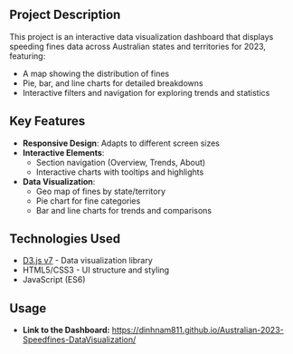 ## Project Description

This project is an interactive data visualization dashboard that displays speeding fines data across Australian states and territories for 2023, featuring:

- A map showing the distribution of fines
- Pie, bar, and line charts for detailed breakdowns
- Interactive filters and navigation for exploring trends and statistics

## Key Features

- **Responsive Design**: Adapts to different screen sizes
- **Interactive Elements**:
  - Section navigation (Overview, Trends, About)
  - Interactive charts with tooltips and highlights
- **Data Visualization**:
  - Geo map of fines by state/territory
  - Pie chart for fine categories
  - Bar and line charts for trends and comparisons

## Technologies Used

- [D3.js v7](https://d3js.org/) - Data visualization library
- HTML5/CSS3 - UI structure and styling
- JavaScript (ES6)

## Usage

- **Link to the Dashboard:** https://dinhnam811.github.io/Australian-2023-Speedfines-DataVisualization/
